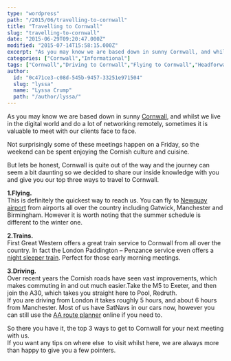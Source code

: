 ```yaml
---
type: "wordpress"
path: "/2015/06/travelling-to-cornwall"
title: "Travelling to Cornwall"
slug: "travelling-to-cornwall"
date: "2015-06-29T09:20:47.000Z"
modified: "2015-07-14T15:58:15.000Z"
excerpt: "As you may know we are based down in sunny Cornwall, and whilst we live in the digital world and do a lot of networking remotely, sometimes it is valuable to meet with our clients face to face. Not surprisingly some of these meetings happen on a Friday, so the weekend can be spent enjoying \[…\]"
categories: ["Cornwall","Informational"]
tags: ["Cornwall","Driving to Cornwall","Flying to Cornwall","Headforwards","Infomational","Meetings","Relocating","Top Tips","Train to Cornwall","Traveling to Cornwall"]
author:
  id: "0c471ce3-c08d-545b-9457-33251e971504"
  slug: "lyssa"
  name: "Lyssa Crump"
  path: "/author/lyssa/"
---
```

As you may know we are based down in sunny [Cornwall](https://www.visitcornwall.com/), and whilst we live in the digital world and do a lot of networking remotely, sometimes it is valuable to meet with our clients face to face.

Not surprisingly some of these meetings happen on a Friday, so the weekend can be spent enjoying the Cornish culture and cuisine.

But lets be honest, Cornwall is quite out of the way and the journey can seem a bit daunting so we decided to share our inside knowledge with you and give you our top three ways to travel to Cornwall.

**1.Flying.**  
This is definitely the quickest way to reach us. You can fly to [Newquay airport](http://www.newquaycornwallairport.com/content/flights-newquay-0) from airports all over the country including Gatwick, Manchester and Birmingham. However it is worth noting that the summer schedule is different to the winter one.

**2.Trains.**  
First Great Western offers a great train service to Cornwall from all over the country. In fact the London Paddington – Penzance service even offers a [night sleeper train](https://www.firstgreatwestern.co.uk/your-journey/night-riviera-sleeper). Perfect for those early morning meetings.

**3.Driving.**  
Over recent years the Cornish roads have seen vast improvements, which makes commuting in and out much easier.Take the M5 to Exeter, and then join the A30, which takes you straight here to Pool, Redruth.  
If you are driving from London it takes roughly 5 hours, and about 6 hours from Manchester. Most of us have SatNavs in our cars now, however you can still use the [AA route planner](http://www.theaa.com/route-planner/index.jsp) online if you need to.

So there you have it, the top 3 ways to get to Cornwall for your next meeting with us.  
If you want any tips on where else  to visit whilst here, we are always more than happy to give you a few pointers.